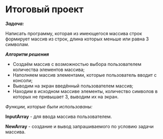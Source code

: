 # Итоговый проект

__*Задача:*__

Написать программу, которая из имеющегося массива строк формирует массив из строк, длина которых меньше или равна 3 символам.

__*Алгоритм решения*__

* Создаём массив с возможностью выбора пользователем количества элементов массива;
* Наполняем массив элементами, которые пользователь вводит с консоли;
* Выводим на экран введённый пользователем массив;
* Находим в исходном массиве элементы, количество символов в которых не привышает 3, выводим их на экран.

*Функции, которые были использованы:*

**InputArray** - для ввода массива пользователем.

**NewArray** - создание и вывод запрашиваемого по условию задачи массива.

